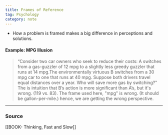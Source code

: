 ```yaml
---
title: Frames of Reference
tag: Psychology 
category: note
---
```


- How a problem is framed makes a big difference in perceptions and solutions. 
#### Example: MPG Illusion
> “Consider two car owners who seek to reduce their costs: A switches from a gas-guzzler of 12 mpg to a slightly less greedy guzzler that runs at 14 mpg.The environmentally virtuous B switches from a 30 mpg car to one that runs at 40 mpg. Suppose both drivers travel equal distances over a year. Who will save more gas by switching?" 
> The is intuition that B’s action is more significant than A’s, but it's wrong. (119 vs. 83). The frame used here, "mpg" is wrong. (It should be gallon-per-mile.) hence, we are getting the wrong perspective. 


--- 
### Source
[[BOOK- Thinking, Fast and Slow]]
